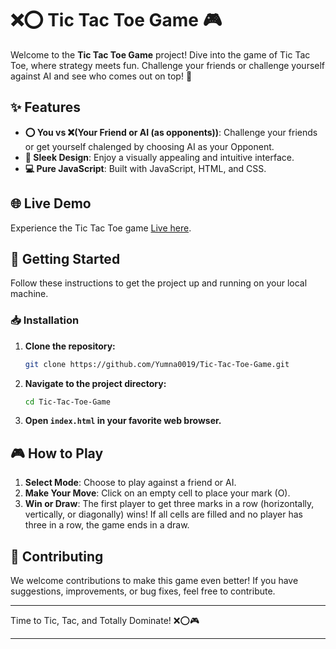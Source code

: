 # ❌⭕ Tic Tac Toe Game 🎮

Welcome to the **Tic Tac Toe Game** project! Dive into the game of Tic Tac Toe, where strategy meets fun. Challenge your friends or challenge yourself against AI and see who comes out on top! 🌟

## ✨ Features

- **⭕ You vs  ❌(Your Friend or AI (as opponents))**: Challenge your friends or get yourself chalenged by choosing AI as your Opponent.
- **🎨 Sleek Design**: Enjoy a visually appealing and intuitive interface.
- **💻 Pure JavaScript**: Built with JavaScript, HTML, and CSS.
<!--- **🔄 Responsive**: Perfect for playing on any device.-->


## 🌐 Live Demo

Experience the Tic Tac Toe game [Live here](https://tic-tac-toe-game-x-js.netlify.app/).

## 🚀 Getting Started

Follow these instructions to get the project up and running on your local machine.

### 📥 Installation

1. **Clone the repository:**
   ```bash
   git clone https://github.com/Yumna0019/Tic-Tac-Toe-Game.git
   ```
2. **Navigate to the project directory:**
   ```bash
   cd Tic-Tac-Toe-Game
   ```
3. **Open `index.html` in your favorite web browser.**

## 🎮 How to Play

1. **Select Mode**: Choose to play against a friend or AI.
2. **Make Your Move**: Click on an empty cell to place your mark (O).
3. **Win or Draw**: The first player to get three marks in a row (horizontally, vertically, or diagonally) wins! If all cells are filled and no player has three in a row, the game ends in a draw.

## 🤝 Contributing

We welcome contributions to make this game even better! If you have suggestions, improvements, or bug fixes, feel free to contribute.

---

Time to Tic, Tac, and Totally Dominate! ❌⭕🎮

---
